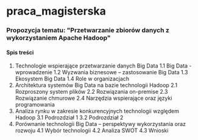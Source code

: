# praca_magisterska

### Propozycja tematu: "Przetwarzanie zbiorów danych z wykorzystaniem Apache Hadoop"



#### Spis treści
1. Technologie wspierające przetwarzanie danych Big Data
  1.1 Big Data - wprowadzenie
  1.2	Wyzwania biznesowe – zastosowanie Big Data
  1.3	Ekosystem Big Data
  1.4	Role w organizacjach
2. Architektura systemów Big Data na bazie technologii Hadoop
  2.1	Rozproszony system plików
  2.2	Rozwiązania on-premise
  2.3	Rozwiązanie chmurowe
  2.4	Narzędzia wspierające oraz języki programowania
3. Analiza rynku w zakresie konkurencyjnych technologii względem Hadoop
  3.1	Podrozdział 1
  3.2	Podrozdział 2
4. Porównanie  technologii Big Data – perspektywy wykorzystania oraz rozwoju
  4.1	Wybór technologii
  4.2	Analiza SWOT
  4.3	Wnioski

